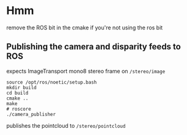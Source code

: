 # Hmm

remove the ROS bit in the cmake if you're not using the ros bit

## Publishing the camera and disparity feeds to ROS
expects ImageTransport mono8 stereo frame on `/stereo/image`
```
source /opt/ros/noetic/setup.bash
mkdir build
cd build
cmake ..
make
# roscore
./camera_publisher
```
publishes the pointcloud to `/stereo/pointcloud`